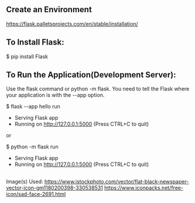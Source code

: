 ## Create an Environment

https://flask.palletsprojects.com/en/stable/installation/


## To Install Flask:

$ pip install Flask


## To Run the Application(Development Server):

Use the flask command or python -m flask. You need to tell the Flask where your application is with the --app option.

$ flask --app hello run
 * Serving Flask app
 * Running on http://127.0.0.1:5000 (Press CTRL+C to quit)

or 

$ python -m flask run
 * Serving Flask app 
 * Running on http://127.0.0.1:5000 (Press CTRL+C to quit)

##

Image(s) Used: 
https://www.istockphoto.com/vector/flat-black-newspaper-vector-icon-gm1180200398-330538531
https://www.iconpacks.net/free-icon/sad-face-2691.html
